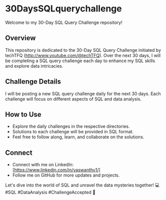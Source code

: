 # 30DaysSQLquerychallenge
Welcome to my 30-Day SQL Query Challenge repository! 

## Overview

This repository is dedicated to the 30-Day SQL Query Challenge initiated by techTFQ (http://www.youtube.com/@techTFQ). Over the next 30 days, I will be completing a SQL query challenge each day to enhance my SQL skills and explore data intricacies.

## Challenge Details

I will be posting a new SQL query challenge daily for the next 30 days.
Each challenge will focus on different aspects of SQL and data analysis.

## How to Use

- Explore the daily challenges in the respective directories.
- Solutions to each challenge will be provided in SQL format.
- Feel free to follow along, learn, and collaborate on the solutions.
## Connect
- Connect with me on LinkedIn: [https://www.linkedin.com/in/yaswanthv1/]
- Follow me on GitHub for more updates and projects.
  
Let's dive into the world of SQL and unravel the data mysteries together! 💻 #SQL #DataAnalysis #ChallengeAccepted 🌟
